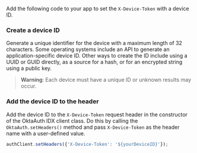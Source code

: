 Add the following code to your app to set the `X-Device-Token` with a device ID.

### Create a device ID

Generate a unique identifier for the device with a maximum length of 32 characters. Some operating systems include an API to generate an application-specific device ID. Other ways to create the ID include using a UUID or GUID directly, as a source for a hash, or for an encrypted string using a public key.

> **Warning**: Each device must have a unique ID or unknown results may occur.

### Add the device ID to the header

Add the device ID to the `X-Device-Token` request header in the constructor of the OktaAuth IDX client class. Do this by calling the `OktaAuth.setHeaders()` method and pass `X-Device-Token` as the header name with a user-defined value.

```javascript
authClient.setHeaders({'X-Device-Token': '${yourDeviceID}'});
```
